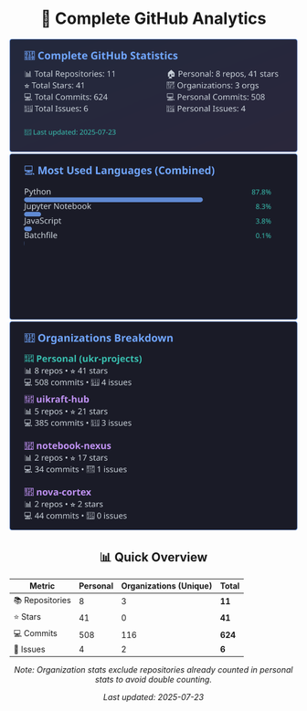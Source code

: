 <!-- GitHub Stats - Auto Generated -->
<div align="center">

# 🚀 Complete GitHub Analytics

![GitHub Stats](./assets/github-stats.svg)
![Languages](./assets/languages.svg)
![Organizations](./assets/organizations.svg)

## 📊 Quick Overview

| Metric | Personal | Organizations (Unique) | **Total** |
|--------|----------|------------------------|-----------|
| 📚 Repositories | 8 | 3 | **11** |
| ⭐ Stars | 41 | 0 | **41** |
| 💻 Commits | 508 | 116 | **624** |
| 🐛 Issues | 4 | 2 | **6** |

*Note: Organization stats exclude repositories already counted in personal stats to avoid double counting.*

*Last updated: 2025-07-23*

</div>
<!-- End GitHub Stats -->
